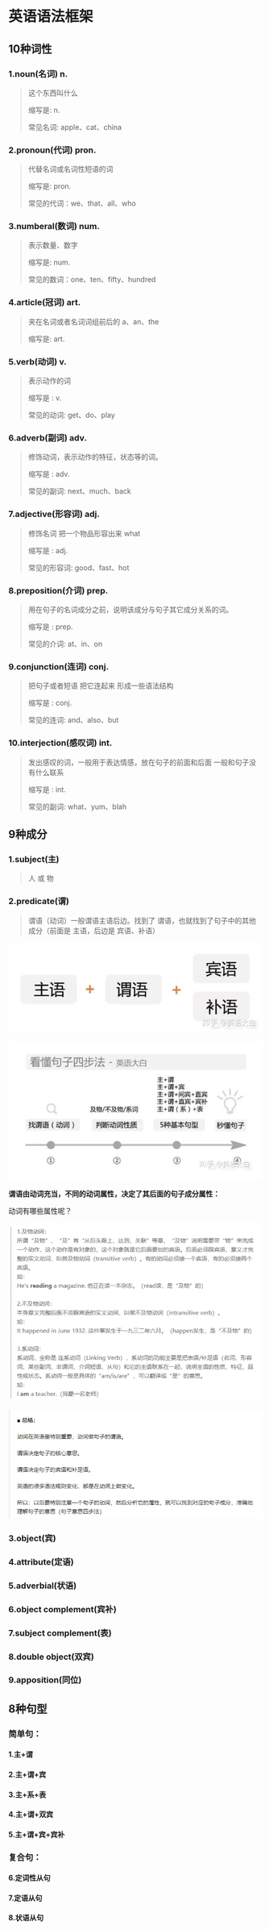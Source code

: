 # 英语语法框架

## 10种词性

### 1.noun(名词) n.

> 这个东西叫什么 
>
> 缩写是:  n.
>
> 常见名词: apple、cat、china

### 2.pronoun(代词) pron.

> 代替名词或名词性短语的词
>
> 缩写是:  pron.
>
> 常见的代词：we、that、all、who

### 3.numberal(数词) num.

> 表示数量、数字
>
> 缩写是: num.
>
> 常见的数词：one、ten、fifty、hundred

### 4.article(冠词)  art.

> 夹在名词或者名词词组前后的 a、an、the
>
> 缩写是:  art.

### 5.verb(动词) v.

> 表示动作的词
>
> 缩写是 : v.
>
> 常见的动词: get、do、play

### 6.adverb(副词) adv.

> 修饰动词，表示动作的特征，状态等的词。
>
> 缩写是 : adv.
>
> 常见的副词: next、much、back

### 7.adjective(形容词) adj.

> 修饰名词  把一个物品形容出来 what
>
> 缩写是 : adj.
>
> 常见的形容词: good、fast、hot

### 8.preposition(介词) prep.

> 用在句子的名词成分之前，说明该成分与句子其它成分关系的词。
>
> 缩写是 : prep.
>
> 常见的介词: at、in、on

### 9.conjunction(连词) conj.

> 把句子或者短语 把它连起来 形成一些语法结构
>
> 缩写是 : conj.
>
> 常见的连词: and、also、but

### 10.interjection(感叹词) int.

> 发出感叹的词，一般用于表达情感，放在句子的前面和后面 一般和句子没有什么联系
>
> 缩写是 : int.
>
> 常见的副词: what、yum、blah

## 9种成分

### 1.subject(主)

> 人 或 物

### 2.predicate(谓)

> 谓语（动词）一般谓语主语后边。找到了 谓语，也就找到了句子中的其他成分（前面是 主语，后边是 宾语、补语）

![img](01-英语语法框架.assets/v2-cd052fbf6cc14b89ec74e8650819cad0_720w.jpg)

![image-20201204135607167](01-英语语法框架.assets/image-20201204135607167.png)

**谓语由动词充当，不同的动词属性，决定了其后面的句子成分属性：**

动词有哪些属性呢？

![image-20201204133359145](01-英语语法框架.assets/image-20201204133359145.png)

![image-20201204133509741](01-英语语法框架.assets/image-20201204133509741.png)

### 3.object(宾)

> 

### 4.attribute(定语)

> 

### 5.adverbial(状语)

> 

### 6.object complement(宾补)

> 

### 7.subject complement(表)

> 

### 8.double object(双宾)

> 

### 9.apposition(同位)

> 

## 8种句型

### 简单句：

#### 1.主+谓

#### 2.主+谓+宾

#### 3.主+系+表

#### 4.主+谓+双宾

#### 5.主+谓+宾+宾补

### 复合句：

#### 6.定词性从句

#### 7.定语从句

#### 8.状语从句

